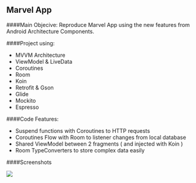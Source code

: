 ## Marvel App

####Main Objecive:
Reproduce Marvel App using the new features from Android Architecture Components.

####Project using:
- MVVM Architecture
- ViewModel & LiveData
- Coroutines
- Room
- Koin
- Retrofit & Gson
- Glide
- Mockito
- Espresso

####Code Features:
- Suspend functions with Coroutines to HTTP requests
- Coroutines Flow with Room to listener changes from local database
- Shared ViewModel between 2 fragments ( and injected with Koin )
- Room TypeConverters to store complex data easily

####Screenshots

![](https://i.imgur.com/UOSU9Ce.jpg)
